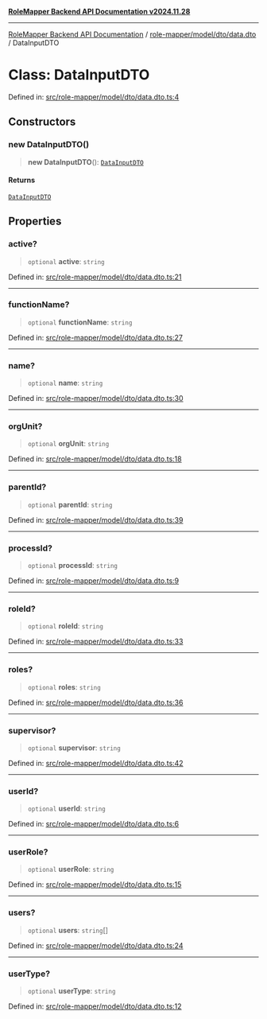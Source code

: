 [**RoleMapper Backend API Documentation v2024.11.28**](../../../../../README.md)

***

[RoleMapper Backend API Documentation](../../../../../modules.md) / [role-mapper/model/dto/data.dto](../README.md) / DataInputDTO

# Class: DataInputDTO

Defined in: [src/role-mapper/model/dto/data.dto.ts:4](https://github.com/FlowCraft-AG/RoleMapper/blob/da8087f9c63e7aa49e7a655f3f13ecbe5687d6eb/backend/src/role-mapper/model/dto/data.dto.ts#L4)

## Constructors

### new DataInputDTO()

> **new DataInputDTO**(): [`DataInputDTO`](DataInputDTO.md)

#### Returns

[`DataInputDTO`](DataInputDTO.md)

## Properties

### active?

> `optional` **active**: `string`

Defined in: [src/role-mapper/model/dto/data.dto.ts:21](https://github.com/FlowCraft-AG/RoleMapper/blob/da8087f9c63e7aa49e7a655f3f13ecbe5687d6eb/backend/src/role-mapper/model/dto/data.dto.ts#L21)

***

### functionName?

> `optional` **functionName**: `string`

Defined in: [src/role-mapper/model/dto/data.dto.ts:27](https://github.com/FlowCraft-AG/RoleMapper/blob/da8087f9c63e7aa49e7a655f3f13ecbe5687d6eb/backend/src/role-mapper/model/dto/data.dto.ts#L27)

***

### name?

> `optional` **name**: `string`

Defined in: [src/role-mapper/model/dto/data.dto.ts:30](https://github.com/FlowCraft-AG/RoleMapper/blob/da8087f9c63e7aa49e7a655f3f13ecbe5687d6eb/backend/src/role-mapper/model/dto/data.dto.ts#L30)

***

### orgUnit?

> `optional` **orgUnit**: `string`

Defined in: [src/role-mapper/model/dto/data.dto.ts:18](https://github.com/FlowCraft-AG/RoleMapper/blob/da8087f9c63e7aa49e7a655f3f13ecbe5687d6eb/backend/src/role-mapper/model/dto/data.dto.ts#L18)

***

### parentId?

> `optional` **parentId**: `string`

Defined in: [src/role-mapper/model/dto/data.dto.ts:39](https://github.com/FlowCraft-AG/RoleMapper/blob/da8087f9c63e7aa49e7a655f3f13ecbe5687d6eb/backend/src/role-mapper/model/dto/data.dto.ts#L39)

***

### processId?

> `optional` **processId**: `string`

Defined in: [src/role-mapper/model/dto/data.dto.ts:9](https://github.com/FlowCraft-AG/RoleMapper/blob/da8087f9c63e7aa49e7a655f3f13ecbe5687d6eb/backend/src/role-mapper/model/dto/data.dto.ts#L9)

***

### roleId?

> `optional` **roleId**: `string`

Defined in: [src/role-mapper/model/dto/data.dto.ts:33](https://github.com/FlowCraft-AG/RoleMapper/blob/da8087f9c63e7aa49e7a655f3f13ecbe5687d6eb/backend/src/role-mapper/model/dto/data.dto.ts#L33)

***

### roles?

> `optional` **roles**: `string`

Defined in: [src/role-mapper/model/dto/data.dto.ts:36](https://github.com/FlowCraft-AG/RoleMapper/blob/da8087f9c63e7aa49e7a655f3f13ecbe5687d6eb/backend/src/role-mapper/model/dto/data.dto.ts#L36)

***

### supervisor?

> `optional` **supervisor**: `string`

Defined in: [src/role-mapper/model/dto/data.dto.ts:42](https://github.com/FlowCraft-AG/RoleMapper/blob/da8087f9c63e7aa49e7a655f3f13ecbe5687d6eb/backend/src/role-mapper/model/dto/data.dto.ts#L42)

***

### userId?

> `optional` **userId**: `string`

Defined in: [src/role-mapper/model/dto/data.dto.ts:6](https://github.com/FlowCraft-AG/RoleMapper/blob/da8087f9c63e7aa49e7a655f3f13ecbe5687d6eb/backend/src/role-mapper/model/dto/data.dto.ts#L6)

***

### userRole?

> `optional` **userRole**: `string`

Defined in: [src/role-mapper/model/dto/data.dto.ts:15](https://github.com/FlowCraft-AG/RoleMapper/blob/da8087f9c63e7aa49e7a655f3f13ecbe5687d6eb/backend/src/role-mapper/model/dto/data.dto.ts#L15)

***

### users?

> `optional` **users**: `string`[]

Defined in: [src/role-mapper/model/dto/data.dto.ts:24](https://github.com/FlowCraft-AG/RoleMapper/blob/da8087f9c63e7aa49e7a655f3f13ecbe5687d6eb/backend/src/role-mapper/model/dto/data.dto.ts#L24)

***

### userType?

> `optional` **userType**: `string`

Defined in: [src/role-mapper/model/dto/data.dto.ts:12](https://github.com/FlowCraft-AG/RoleMapper/blob/da8087f9c63e7aa49e7a655f3f13ecbe5687d6eb/backend/src/role-mapper/model/dto/data.dto.ts#L12)
